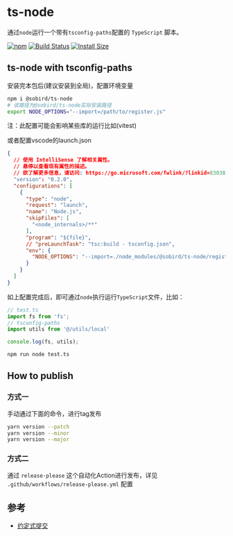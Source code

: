 # ts-node
通过`node`运行一个带有`tsconfig-paths`配置的 `TypeScript` 脚本。

[![npm][npm]][npm-url]
[![Build Status][build-status]][build-status-url]
[![Install Size][size]][size-url]

<!-- Badges -->

[npm]: https://img.shields.io/npm/v/@sobird/ts-node.svg
[npm-url]: https://www.npmjs.com/package/@sobird/ts-node
[build-status]: https://img.shields.io/github/actions/workflow/status/sobird/ts-node/release-please.yml?label=CI&logo=github
[build-status-url]: https://github.com/sobird/ts-node/actions
[size]: https://packagephobia.com/badge?p=@sobird/ts-node
[size-url]: https://packagephobia.com/result?p=@sobird/ts-node



## ts-node with tsconfig-paths

安装完本包后(建议安装到全局)，配置环境变量

```sh
npm i @sobird/ts-node
# 该路径为@sobird/ts-node实际安装路径
export NODE_OPTIONS="--import=/path/to/register.js"
```
注：此配置可能会影响某些库的运行比如(vitest)

或者配置vscode的launch.json
```json
{
  // 使用 IntelliSense 了解相关属性。 
  // 悬停以查看现有属性的描述。
  // 欲了解更多信息，请访问: https://go.microsoft.com/fwlink/?linkid=830387
  "version": "0.2.0",
  "configurations": [
    {
      "type": "node",
      "request": "launch",
      "name": "Node.js",
      "skipFiles": [
        "<node_internals>/**"
      ],
      "program": "${file}",
      // "preLaunchTask": "tsc:build - tsconfig.json",
      "env": {
        "NODE_OPTIONS": "--import=./node_modules/@sobird/ts-node/register.js"
      }
    }
  ]
}
```

如上配置完成后，即可通过`node`执行运行`TypeScript`文件，比如：

```ts
// test.ts
import fs from 'fs';
// tsconfig-paths
import utils from '@/utils/local'

console.log(fs, utils);
```


```sh
npm run node test.ts
```

## How to publish

### 方式一

手动通过下面的命令，进行tag发布

```sh
yarn version --patch
yarn version --minor
yarn version --major
```

### 方式二

通过 `release-please` 这个自动化Action进行发布，详见 `.github/workflows/release-please.yml` 配置

## 参考

* [约定式提交](https://www.conventionalcommits.org/zh-hans/v1.0.0/)